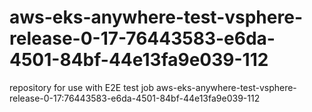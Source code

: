 # aws-eks-anywhere-test-vsphere-release-0-17-76443583-e6da-4501-84bf-44e13fa9e039-112
repository for use with E2E test job aws-eks-anywhere-test-vsphere-release-0-17:76443583-e6da-4501-84bf-44e13fa9e039-112
